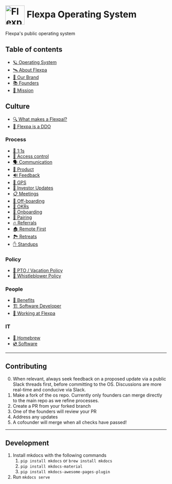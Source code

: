 # <img src="./docs/assets/logo-alt.png" height="60px" align="center" alt="Flexpa logo"> Flexpa Operating System

Flexpa's public operating system

## Table of contents

* [🪐 Operating System](docs/index.md)
* [🛰 About Flexpa](docs/about.md)
* [🎨 Our Brand](docs/brand.md)
* [📚 Founders](docs/founders.md)
* [🌠 Mission](docs/mission.md)

## Culture 
* [🔍 What makes a Flexpal?](docs/what-makes-a-flexpal.md)
* [🌱 Flexpa is a DDO](docs/ddo.md)

### Process
* [🤝 1:1s](docs/process/1-1s.md)
* [🛂 Access control](docs/process/access-control.md)
* [🗣 Communication](docs/process/communication.md)
* [💾 Product](docs/process/product.md)
* [🔊 Feedback](docs/process/feedback.md)
* [🌟 GPS](docs/process/gps.md)
* [📔 Investor Updates](docs/process/investor-updates.md)
* [📋 Meetings](docs/process/meetings.md)
* [🛫 Off-boarding](docs/process/offboarding.md)
* [🚦 OKRs](docs/process/okrs.md)
* [🛬 Onboarding](docs/process/onboarding.md)
* [👥 Pairing](docs/process/pairing.md)
* [🔥 Referrals](docs/process/referrals.md)
* [🏠 Remote First](docs/process/remote-first.md)
* [🏞️ Retreats](docs/process/retreats.md)
* [✋ Standups](docs/process/standups.md)

### Policy
* [🌴 PTO / Vacation Policy](docs/policy/pto-vacation-policy.md)
* [📢 Whistleblower Policy](docs/policy/whistleblower-policy.md)

### People
* [📖 Benefits](docs/people/benefits.md)
* [🏗 Software Developer](docs/people/dev.md)
* [🚀 Working at Flexpa](docs/people/hiring.md)

### IT
* [🍺 Homebrew](docs/it/homebrew.md)
* [💿 Software](docs/it/software.md)

---

## Contributing
0. When relevant, always seek feedback on a proposed update via a public Slack threads first, before committing to the OS. Discussions are more real-time and conducive via Slack.
1. Make a fork of the os repo. Currently only founders can merge directly to the main repo as we refine processes.
2. Create a PR from your forked branch
3. One of the founders will review your PR
4. Address any updates
5. A cofounder will merge when all checks have passed!

---

## Development
1. Install mkdocs with the following commands
   1. `pip install mkdocs` or `brew install mkdocs`
   2. `pip install mkdocs-material`
   3. `pip install mkdocs-awesome-pages-plugin`
2. Run `mkdocs serve`

